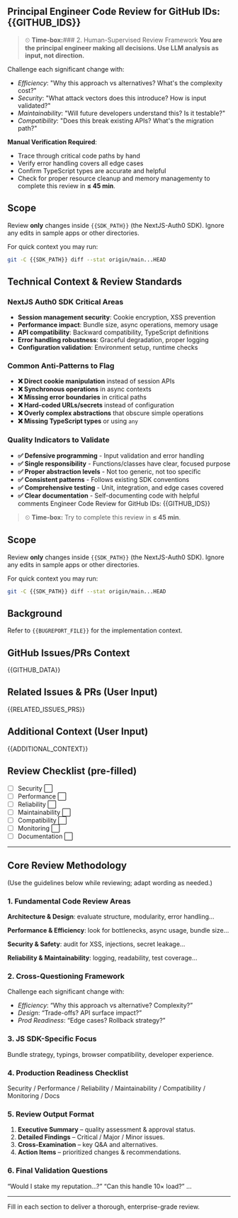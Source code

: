## Principal Engineer Code Review for GitHub IDs: {{GITHUB_IDS}}

> ⏲ **Time-box:**### 2. Human-Supervised Review Framework
**You are the principal engineer making all decisions. Use LLM analysis as input, not direction.**

Challenge each significant change with:
- *Efficiency*: "Why this approach vs alternatives? What's the complexity cost?"
- *Security*: "What attack vectors does this introduce? How is input validated?"
- *Maintainability*: "Will future developers understand this? Is it testable?"
- *Compatibility*: "Does this break existing APIs? What's the migration path?"

**Manual Verification Required**:
- Trace through critical code paths by hand
- Verify error handling covers all edge cases  
- Confirm TypeScript types are accurate and helpful
- Check for proper resource cleanup and memory managementy to complete this review in **≤ 45 min**.

## Scope
Review **only** changes inside `{{SDK_PATH}}` (the NextJS-Auth0 SDK). Ignore any edits in sample apps or other directories.

For quick context you may run:
```bash
git -C {{SDK_PATH}} diff --stat origin/main...HEAD
```

## Technical Context & Review Standards

### NextJS Auth0 SDK Critical Areas
- **Session management security**: Cookie encryption, XSS prevention
- **Performance impact**: Bundle size, async operations, memory usage  
- **API compatibility**: Backward compatibility, TypeScript definitions
- **Error handling robustness**: Graceful degradation, proper logging
- **Configuration validation**: Environment setup, runtime checks

### Common Anti-Patterns to Flag
- **❌ Direct cookie manipulation** instead of session APIs
- **❌ Synchronous operations** in async contexts
- **❌ Missing error boundaries** in critical paths
- **❌ Hard-coded URLs/secrets** instead of configuration
- **❌ Overly complex abstractions** that obscure simple operations
- **❌ Missing TypeScript types** or using `any`

### Quality Indicators to Validate
- **✅ Defensive programming** - Input validation and error handling
- **✅ Single responsibility** - Functions/classes have clear, focused purpose
- **✅ Proper abstraction levels** - Not too generic, not too specific
- **✅ Consistent patterns** - Follows existing SDK conventions
- **✅ Comprehensive testing** - Unit, integration, and edge cases covered
- **✅ Clear documentation** - Self-documenting code with helpful comments Engineer Code Review for GitHub IDs: {{GITHUB_IDS}}

> ⏲ **Time-box:** Try to complete this review in **≤ 45 min**.

## Scope
Review **only** changes inside `{{SDK_PATH}}` (the NextJS-Auth0 SDK). Ignore any edits in sample apps or other directories.

For quick context you may run:
```bash
git -C {{SDK_PATH}} diff --stat origin/main...HEAD
```

## Background
Refer to `{{BUGREPORT_FILE}}` for the implementation context.

## GitHub Issues/PRs Context
{{GITHUB_DATA}}

## Related Issues & PRs (User Input)
{{RELATED_ISSUES_PRS}}

## Additional Context (User Input)
{{ADDITIONAL_CONTEXT}}

## Review Checklist (pre-filled)
- [ ] Security ⬜  
- [ ] Performance ⬜  
- [ ] Reliability ⬜  
- [ ] Maintainability ⬜  
- [ ] Compatibility ⬜  
- [ ] Monitoring ⬜  
- [ ] Documentation ⬜  

---

## Core Review Methodology
(Use the guidelines below while reviewing; adapt wording as needed.)

### 1. Fundamental Code Review Areas
**Architecture & Design**: evaluate structure, modularity, error handling…

**Performance & Efficiency**: look for bottlenecks, async usage, bundle size…

**Security & Safety**: audit for XSS, injections, secret leakage…

**Reliability & Maintainability**: logging, readability, test coverage…

### 2. Cross-Questioning Framework
Challenge each significant change with:
- *Efficiency*: “Why this approach vs alternative? Complexity?”
- *Design*: “Trade-offs? API surface impact?”
- *Prod Readiness*: “Edge cases? Rollback strategy?”

### 3. JS SDK-Specific Focus
Bundle strategy, typings, browser compatibility, developer experience.

### 4. Production Readiness Checklist
Security / Performance / Reliability / Maintainability / Compatibility / Monitoring / Docs

### 5. Review Output Format
1. **Executive Summary** – quality assessment & approval status.  
2. **Detailed Findings** – Critical / Major / Minor issues.  
3. **Cross-Examination** – key Q&A and alternatives.  
4. **Action Items** – prioritized changes & recommendations.

### 6. Final Validation Questions
“Would I stake my reputation…?” “Can this handle 10× load?” …

---

Fill in each section to deliver a thorough, enterprise-grade review.
